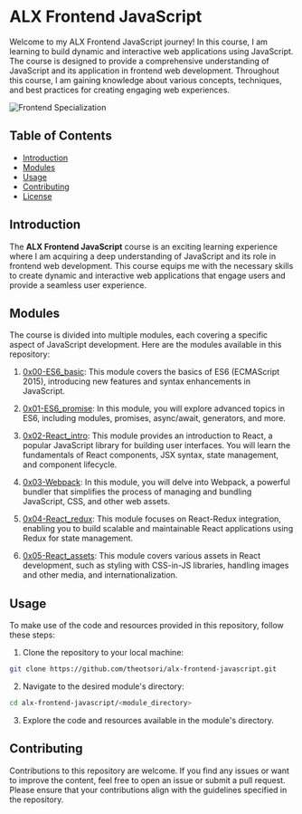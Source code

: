 # ALX Frontend JavaScript

Welcome to my ALX Frontend JavaScript journey! In this course, I am learning to build dynamic and interactive web applications using JavaScript. The course is designed to provide a comprehensive understanding of JavaScript and its application in frontend web development. Throughout this course, I am gaining knowledge about various concepts, techniques, and best practices for creating engaging web experiences.

![Frontend Specialization](https://www.simplilearn.com/ice9/free_resources_article_thumb/full_front_back.jpg)

## Table of Contents

- [Introduction](#introduction)
- [Modules](#modules)
- [Usage](#usage)
- [Contributing](#contributing)
- [License](#license)

## Introduction

The **ALX Frontend JavaScript** course is an exciting learning experience where I am acquiring a deep understanding of JavaScript and its role in frontend web development. This course equips me with the necessary skills to create dynamic and interactive web applications that engage users and provide a seamless user experience.

## Modules

The course is divided into multiple modules, each covering a specific aspect of JavaScript development. Here are the modules available in this repository:

1. [0x00-ES6_basic](https://github.com/theotsori/alx-frontend-javascript/tree/main/0x00-ES6_basic): This module covers the basics of ES6 (ECMAScript 2015), introducing new features and syntax enhancements in JavaScript.

2. [0x01-ES6_promise](https://github.com/theotsori/alx-frontend-javascript/tree/main/0x01-ES6_promise): In this module, you will explore advanced topics in ES6, including modules, promises, async/await, generators, and more.

3. [0x02-React_intro](https://github.com/theotsori/alx-frontend-javascript/tree/main/0x02-React_intro): This module provides an introduction to React, a popular JavaScript library for building user interfaces. You will learn the fundamentals of React components, JSX syntax, state management, and component lifecycle.

4. [0x03-Webpack](https://github.com/theotsori/alx-frontend-javascript/tree/main/0x03-Webpack): In this module, you will delve into Webpack, a powerful bundler that simplifies the process of managing and bundling JavaScript, CSS, and other web assets.

5. [0x04-React_redux](https://github.com/theotsori/alx-frontend-javascript/tree/main/0x04-React_redux): This module focuses on React-Redux integration, enabling you to build scalable and maintainable React applications using Redux for state management.

6. [0x05-React_assets](https://github.com/theotsori/alx-frontend-javascript/tree/main/0x05-React_assets): This module covers various assets in React development, such as styling with CSS-in-JS libraries, handling images and other media, and internationalization.

## Usage

To make use of the code and resources provided in this repository, follow these steps:

1. Clone the repository to your local machine:

```bash
git clone https://github.com/theotsori/alx-frontend-javascript.git
```

2. Navigate to the desired module's directory:

```bash
cd alx-frontend-javascript/<module_directory>
```

3. Explore the code and resources available in the module's directory.

## Contributing

Contributions to this repository are welcome. If you find any issues or want to improve the content, feel free to open an issue or submit a pull request. Please ensure that your contributions align with the guidelines specified in the repository.
